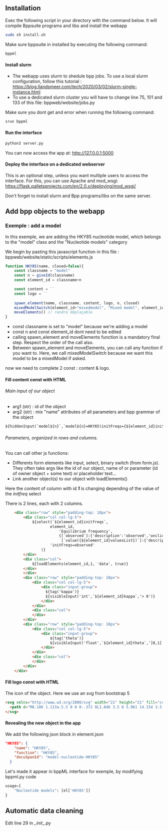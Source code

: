 ## Installation

Exec the following script in your directory with the command below.
It will compile Bppsuite programs and libs and install the webapp

```bash
sudo sh install.sh 
```
Make sure bppsuite in installed by executing the following command:

```bash
bppml
```

#### Install slurm

* The webapp uses slurm to shedule bpp jobs. To use a local slurm configuration, follow this tutorial : 
https://blog.llandsmeer.com/tech/2020/03/02/slurm-single-instance.html
* To use a dedicated slurm cluster you will have to change line 75, 101 and 133 of this file: bppweb/website/jobs.py

Make sure you dont get and error when running the following command:

```bash
srun bppml
```

#### Run the interface

```bash
python3 server.py
```
You can now access the app at: http://127.0.0.1:5000

#### Deploy the interface on a dedicated webserver

This is an optional step, unless you want multiple users to access the interface.
For this, you can use Apache and mod_wsgi: https://flask.palletsprojects.com/en/2.0.x/deploying/mod_wsgi/

Don't forget to install slurm and Bpp programs/libs on the same server.



## Add bpp objects to the webapp

### Exemple : add a model

In this exemple, we are adding the HKY85 nucleotide model, which belongs to the "model" class and the "Nucleotide models" category

We begin by pasting this javascript function in this file : bppweb/website/static/scripts/elements.js

````javascript
function HKY85(name, closed=false){
    const classname = "model"
    const n = giveId(classname)
    const element_id = classname+n

    const content = ``
    const logo = ``
    
    spawn_element(name, classname, content, logo, n, closed)
    mixedModelSwitch(element_id+"mixedmodel", "Mixed model", element_id, 0)
    moveElements() // rendre déplaçable
}
````
* const classname is set to "model" because we're adding a model
* const n and const element_id dont need to be edited
* calling spawn_element and moveElements function is a mandatory final step. Respect the order of the call also.
* Between spawn_element and moveElements, you can call any function if you want to. Here, we call mixedModelSwitch because we want this model to be a mixedModel if asked.

now we need to complete 2 const : content & logo.

#### Fill content const with HTML

###### Main input of our object
* arg1 (str) : id of the object
* arg2 (str) : mix "name" attributes of all parameters and bpp grammar of the object
````html
${hiddenInput(`model${n}`,`model${n}=HKY85(initFreqs={${element_id}initfreqs}, theta={${element_id}theta}, theta1={${element_id}theta1}, theta2={${element_id}theta2}, kappa={${element_id}kappa}, data={${element_id}data})`)}
````

###### Parameters, organized in rows and columns. 

You can call other js functions: 

* Differents form elements like input, select, binary switch (from form.js). They often take args like the id of our object, name of or parameter (id of owner object + some text) or placeholder text...
* Link another object(s) to our object with loadElements()

Here the content of column with id _**1**_ is changing depending of the value of the _initfreq_ select

There is 2 lines, each with 2 columns.

````html
    <div class="row" style="padding-top: 10px">
        <div class="col col-lg-5">
            ${select(`${element_id}initfreqs`,
                    element_id,
                        'Equilibrium frequency',
                        {[`observed`]:{'description':'observed','onclick': {"function":"loadElements","n_col":1,"classlist":"'data'"}},
                         [`value({${element_id}valuesList})`]:{'description':'custom','onclick': {"function":"initfreqsValues","n_col":1}}},
                    'initFreqs=observed'
                )}
        </div>
        <div class="col">
            ${loadElements(element_id,1, 'data', true)}
        </div>
        </div>
        <div class="row" style="padding-top: 10px">
            <div class="col col-lg-5">
                <div class="input-group">
                  ${tag('kappa')}
                  ${visibleInput('int',`${element_id}kappa`,'> 0')}
                </div>
            </div>
            <div class="col">
            </div>
        </div>
        <div class="row" style="padding-top: 10px">
            <div class="col col-lg-5">
                <div class="input-group">
                    ${tag('theta')}
                    ${visibleInput('float',`${element_id}theta`,']0,1[')}
                </div>
            </div>
            <div class="col">
            </div>
        </div>
    </div>
````

#### Fill logo const with HTML

The icon of the object. Here we use an svg from bootstrap 5
`````html
<svg xmlns="http://www.w3.org/2000/svg" width="21" height="21" fill="currentColor" class="bi bi-box" viewBox="0 0 16 16">
  <path d="M8.186 1.113a.5.5 0 0 0-.372 0L1.846 3.5 8 5.961 14.154 3.5 8.186 1.113zM15 4.239l-6.5 2.6v7.922l6.5-2.6V4.24zM7.5 14.762V6.838L1 4.239v7.923l6.5 2.6zM7.443.184a1.5 1.5 0 0 1 1.114 0l7.129 2.852A.5.5 0 0 1 16 3.5v8.662a1 1 0 0 1-.629.928l-7.185 2.874a.5.5 0 0 1-.372 0L.63 13.09a1 1 0 0 1-.63-.928V3.5a.5.5 0 0 1 .314-.464L7.443.184z"/>
</svg>
`````

#### Revealing the new object in the app

We add the following json block in element.json

````json
"HKY85": {
    "name": "HKY85",
    "function": "HKY85",
    "docuSpanId": "model-nucleotide-HKY85"
  }
````

Let's made it appear in bppML interface for exemple, by modifying bppml.py code

````python
usage={
    "Nucleotide models": [el['HKY85']]
}
````

## Automatic data cleaning

Edit line 29 in _\_init__.py









